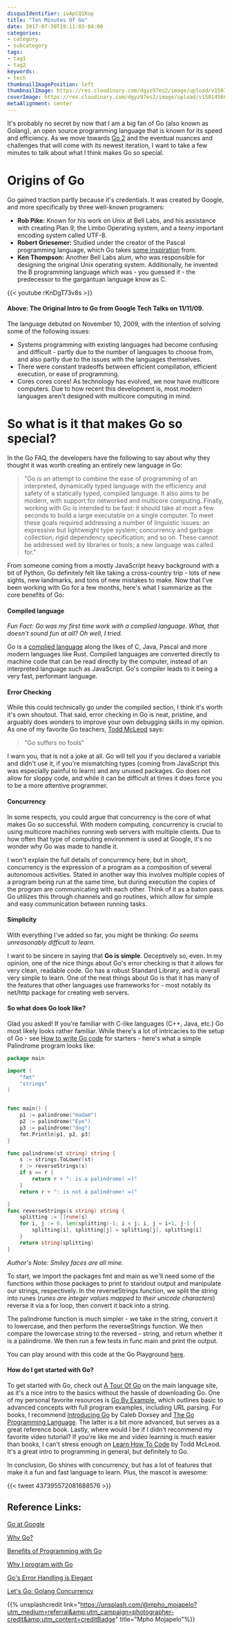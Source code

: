 ```yaml
---
disqusIdentifier: ivApCQ1Kop
title: "Ten Minutes Of Go"
date: 2017-07-30T19:11:03-04:00
categories:
- category
- subcategory
tags:
- tag1
- tag2
keywords:
- tech
thumbnailImagePosition: left
thumbnailImage: https://res.cloudinary.com/dgyz97es2/image/upload/v1501456688/mpho-mojapelo-109897_hxcqfj.jpg
coverImage: https://res.cloudinary.com/dgyz97es2/image/upload/v1501456688/mpho-mojapelo-109897_hxcqfj.jpg
metaAlignment: center
---
```


It's probably no secret by now that I am a big fan of Go (also known as Golang), an open source programming language that is known for its speed and efficiency. As we move towards [Go 2](https://blog.golang.org/toward-go2) and the eventual nuances and challenges that will come with its newest iteration, I want to take a few minutes to talk about what I think makes Go so special.

<!--more-->

# Origins of Go

Go gained traction partly because it's credentials. It was created by Google, and more specifically by three well-known programers:

* **Rob Pike:** Known for his work on Unix at Bell Labs, and his assistance with creating Plan 9, the Limbo Operating system, and a *teeny* important encoding system called UTF-8.
* **Robert Griesemer:** Studied under the creator of the Pascal programming language, which Go takes [some inspiration](https://golang.org/doc/faq#ancestors) from.
* **Ken Thompson:** Another Bell Labs alum, who was responsible for designing the original Unix operating system. Additionally, he invented the B programming language which was - you guessed it - the predecessor to the gargantuan language know as C.

{{< youtube rKnDgT73v8s >}}

#### Above: The Original Intro to Go from Google Tech Talks on 11/11/09.

The language debuted on November 10, 2009, with the intention of solving some of the following issues:

* Systems programming with existing languages had become confusing and difficult - partly due to the number of languages to choose from, and also partly due to the issues with the languages themselves.
* There were constant tradeoffs between efficient compilation, efficient execution, or ease of programming.
* Cores cores cores! As technology has evolved, we now have multicore computers. Due to how recent this development is, most modern languages aren't designed with multicore computing in mind.



# So what is it that makes Go so special?

In the Go FAQ, the developers have the following to say about why they thought it was worth creating an entirely new language in Go:

>"Go is an attempt to combine the ease of programming of an interpreted, dynamically typed language with the efficiency and safety of a statically typed, compiled language. It also aims to be modern, with support for networked and multicore computing. Finally, working with Go is intended to be fast: it should take at most a few seconds to build a large executable on a single computer. To meet these goals required addressing a number of linguistic issues: an expressive but lightweight type system; concurrency and garbage collection; rigid dependency specification; and so on. These cannot be addressed well by libraries or tools; a new language was called for."


From someone coming from a mostly JavaScript heavy background with a bit of Python, Go definitely felt like taking a cross-country trip - lots of new sights, new landmarks, and tons of new mistakes to make. Now that I've been working with Go for a few months, here's what I summarize as the core benefits of Go:

#### Compiled language

*Fun Fact: Go was my first time work with a complied language. What, that doesn't sound fun at all? Oh well, I tried.*

Go is a [complied language](https://en.wikipedia.org/wiki/Compiled_language) along the likes of C, Java, Pascal and more modern languages like Rust. Compiled languages are converted directly to machine code that can be read directly by the computer, instead of an interpreted language such as JavaScript. Go's compiler leads to it being a very fast, performant language.

#### Error Checking

While this could technically go under the compiled section, I think it's worth it's own shoutout. That said, error checking in Go is neat, pristine, and arguably does wonders to improve your own debugging skills in my opinion. As one of my favorite Go teachers, [Todd McLeod](https://twitter.com/Todd_McLeod) says:

>"Go suffers no fools"

I warn you, that is not a joke at all. Go will tell you if you declared a variable and didn't use it, if you're mismatching types (coming from JavaScript this was especially painful to learn) and any unused packages. Go does not allow for sloppy code, and while it can be difficult at times it does force you to be a more attentive programmer.

#### Concurrency

In some respects, you could argue that concurrency is the core of what makes Go so successful. With modern computing, concurrency is crucial to using multicore machines running web servers with multiple clients. Due to how often that type of computing environment is used at Google, it's no wonder why Go was made to handle it.

I won't explain the full details of concurrency here, but in short, concurrency is the expression of a program as a composition of several autonomous activities. Stated in another way this involves multiple copies of a program being run at the same time, but during execution the copies of the program are communicating with each other. Think of it as a baton pass. Go utilizes this through channels and go routines, which allow for simple and easy communication between running tasks.


#### Simplicity

With everything I've added so far, you might be thinking: *Go seems unreasonably difficult to learn.*

I want to be sincere in saying that **Go is simple**. Deceptively so, even. In my opinion, one of the nice things about Go's error checking is that it allows for very clean, readable code. Go has a robust Standard Library, and is overall very simple to learn. One of the neat things about Go is that it has many of the features that other languages use frameworks for - most notably its net/http package for creating web servers.


#### So what does Go look like?

Glad you asked! If you're familiar with C-like languages (C++, Java, etc.) Go most likely looks rather familiar. While there's a lot of intricacies to the setup of Go - see [How to write Go code](https://golang.org/doc/code.html) for starters - here's what a simple Palindrome program looks like:

```go
package main

import (
	"fmt"
	"strings"
)


func main() {
	p1 := palindrome("madam")
	p2 := palindrome("Eye")
	p3 := palindrome("dog")
	fmt.Println(p1, p2, p3)
}

func palindrome(st string) string {
	s := strings.ToLower(st)
	r := reverseStrings(s)
	if s == r {
		return r + ": is a palindrome! =)"
	}
	return r + ": is not a palindrome! =("

}
func reverseStrings(s string) string {
	splitting := []rune(s)
	for i, j := 0, len(splitting)-1; i < j; i, j = i+1, j-1 {
		splitting[i], splitting[j] = splitting[j], splitting[i]
	}
	return string(splitting)
}
```
*Author's Note: Smiley faces are all mine.*

To start, we import the packages fmt and main as we'll need some of the functions within those packages to print to standout output and manipulate our strings, respectively. In the reverseStrings function, we split the string into runes (*runes are integer values mapped to their unicode characters*) reverse it via a for loop, then convert it back into a string.

The palindrome function is much simpler - we take in the string, convert it to lowercase, and then perform the reverseStrings function. We then compare the lowercase string to the reversed - string, and return whether it is a palindrome. We then run a few tests in func main and print the output.

You can play around with this code at the Go Playground [here](https://play.golang.org/p/LQbaaoJH3g).

#### How do I get started with Go?

To get started with Go, check out [A Tour Of Go](https://tour.golang.org/welcome/1) on the main language site, as it's a nice intro to the basics without the hassle of downloading Go. One of my personal favorite resources is [Go By Example](https://gobyexample.com/), which outlines basic to advanced concepts with full program examples, including URL parsing. For books, I recommend [Introducing Go](https://www.amazon.com/gp/product/1491941952/ref=as_li_qf_sp_asin_il_tl?ie=UTF8&camp=1789&creative=9325&creativeASIN=1491941952&linkCode=as2&tag=yotomc-20&linkId=QRK7HPHBXX5E4BTB) by Caleb Doxsey and [The Go Programming Language](https://www.amazon.com/gp/product/0134190440/ref=as_li_qf_sp_asin_il_tl?ie=UTF8&camp=1789&creative=9325&creativeASIN=0134190440&linkCode=as2&tag=httptwitco08e-20&linkId=ETDSVP5UBIOEKWMD). The latter is a bit more advanced, but serves as a great reference book. Lastly, where would I be if I didn't recommend my favorite video tutorial? If you're like me and video learning is much easier than books, I can't stress enough on [Learn How To Code](https://greatercommons.com/learn/5098183625539584) by Todd McLeod. It's a great intro to programming in general, but definitely to Go.

In conclusion, Go shines with concurrency, but has a lot of features that make it a fun and fast language to learn. Plus, the mascot is awesome:

{{< tweet 437395572081688576 >}}

## Reference Links:

[Go at Google](https://talks.golang.org/2012/splash.article#TOC_13.)

[Why Go?](https://hackernoon.com/why-go-ef8850dc5f3c)

[Benefits of Programming with Go](https://www.pluralsight.com/blog/software-development/golang-get-started)

[Why I program with Go](https://tech.t9i.in/2013/01/05/why-program-in-go/)

[Go's Error Handling is Elegant](https://davidnix.io/post/error-handling-in-go/)

[Let's Go: Golang Concurrency](https://code.tutsplus.com/series/lets-go-golang-concurrency--cms-1087)


{{% unsplashcredit link="https://unsplash.com/@mpho_mojapelo?utm_medium=referral&amp;utm_campaign=photographer-credit&amp;utm_content=creditBadge" title="Mpho Mojapelo"%}}
